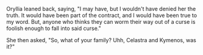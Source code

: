 Oryllia leaned back, saying, "I may have, but I wouldn't have denied her the truth. It would have been part of the contract, and I would have been true to my word. But, anyone who thinks they can worm their way out of a curse is foolish enough to fall into said curse."

She then asked, "So, what of your family? Uhh, Celastra and Kymenos, was it?"